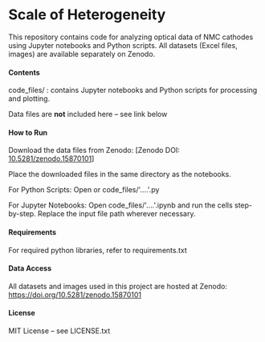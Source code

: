 # **Scale of Heterogeneity**



This repository contains code for analyzing optical data of NMC cathodes using Jupyter notebooks and Python scripts. All datasets (Excel files, images) are available separately on Zenodo.



#### **Contents**



code\_files/ : contains Jupyter notebooks and Python scripts for processing and plotting.



Data files are **not** included here – see link below



#### **How to Run**



Download the data files from Zenodo: \[Zenodo DOI: [10.5281/zenodo.15870101](https://doi.org/10.5281/zenodo.15870101)]



Place the downloaded files in the same directory as the notebooks.



For Python Scripts: Open or code\_files/'....'.py

For Jupyter Notebooks: Open code\_files/'....'.ipynb and run the cells step-by-step. Replace the input file path wherever necessary.



#### **Requirements**



For required python libraries, refer to requirements.txt



#### **Data Access**



All datasets and images used in this project are hosted at Zenodo: https://doi.org/10.5281/zenodo.15870101



#### **License**



MIT License – see LICENSE.txt

